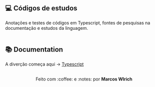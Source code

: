 ## :computer: Códigos de estudos
Anotações e testes de códigos em Typescript, fontes de pesquisas na documentação e estudos da linguagem. 
<br><br>
## :books: Documentation
A diverção começa aqui -> <a href="https://www.typescriptlang.org/" target="_blank">Typescript</a>
<br><br>
<div align="center">
  <p>Feito com :coffee: e :notes: por <strong>Marcos Wlrich</strong></p>
</div>